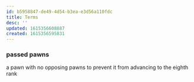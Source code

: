 ```yaml
---
id: b5958847-de49-4d54-b3ea-e3d56a110fdc
title: Terms
desc: ''
updated: 1615356608887
created: 1615356595831
---
```



### passed pawns

 a pawn with no opposing pawns to prevent it from advancing to the eighth rank 